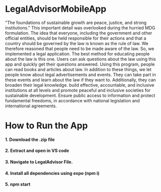 # LegalAdvisorMobileApp
 
 <p>"The foundations of sustainable growth are peace, justice, and strong institutions." This important detail was overlooked during the hurried MDG formulation. The idea that everyone, including the government and other official entities, should be held responsible for their actions and that a country should be governed by the law is known as the rule of law. We therefore reasoned that people need to be made aware of the law. So, we implemented a legal application. The best method for educating people about the law is this one. Users can ask questions about the law using this app and quickly get their questions answered. Using this program, people can read books and articles about law. In addition to these things, we let people know about legal advertisements and events. They can take part in these events and learn about the law if they want to. Additionally, they can broaden their legal knowledge. build effective, accountable, and inclusive institutions at all levels and promote peaceful and inclusive societies for sustainable development. Ensure public access to information and protect fundamental freedoms, in accordance with national legislation and international agreements.<p>
<h1>
How to Run the App
<h4> 1. Download the .zip file
<h4> 2. Extract and open in VS code
<h4> 3. Navigate to LegalAdvisor File.
<h4> 4. Install all dependencies using expo (npm i)
<h4> 5. npm start 
